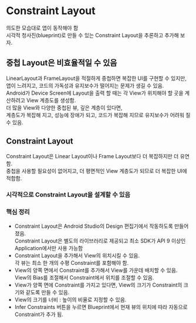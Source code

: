 # Constraint Layout
의도한 모습대로 앱이 동작해야 함  
시각적 청사진(blueprint)로 만들 수 있는 Constraint Layout을 추론하고 추가해 보자.

## 중첩 Layout은 비효율적일 수 있음
LinearLayout과 FrameLayout을 적절하게 중첩하면 복잡한 UI를 구현할 수 있지만,  
앱이 느려지고, 코드의 가독성과 유지보수가 떨어지는 문제가 생길 수 있음.  
Android가 Device Screen에 Layout을 출력 할 때는 각 View가 위치해야 할 곳을 계산하려고 View 계층도를 생성함.  
더 많을 View와 다양한 중첩된 뷰, 깊은 계층이 있다면,  
계층도가 복잡해 지고, 성능에 장애가 되고, 코드가 복잡해 지므로 유지보수가  어려워 질 수 있음.  

## Constraint Layout
Constraint Layout은 Linear Layout이나 Frame Layout보다 더 복잡하지만 더 유연함.  
중첩을 사용할 필요성이 없어지고, 더 평면적인 View 계층도가 되므로 더 복잡한 UI에 적합함.

### 시각적으로 Constraint Layout을 설계할 수 있음

### 핵심 정리
- Constraint Layout은 Android Studio의 Design 편집기에서 작동하도록 만들어 졌음.  
  Constraint Layout은 별도의 라이브러리로 제공되고 최소 SDK가 API 9 이상인 Application에서만 사용 가능함
- Constraint Layout을 추가해서 View의 위치시킬 수 있음.  
  각 뷰는 최소 한 개의 수평 Constraint를 포함해야 함.
- View의 양쪽 면에서 Constraint를 추가해서 View를 가운데 배치할 수 있음.  
  View의 Bias를 조절해서 Constraint에서 위치를 조절할 수 있음.
- View가 양쪽 면에 Constraint를 가지고 있다면, View의 크기가 Constraint의 크기와 같도록 만들 수 있음.
- View의 크기를 너비 : 높이의 비율로 지정할 수 있음.
- Infer Constraints 버튼을 누르면 Blueprint에서 현재 뷰의 위치에 따라 자동으로 Constraint가 추가 됨.
